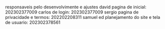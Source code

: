 responsaveis pelo desenvolvimente e ajustes 
david pagina de inicial: 202302377009
carlos de login: 202302377009
sergio pagina de privacidade e termos: 202202208311
samuel ed planejamento do site e tela de usuario: 202302378561

